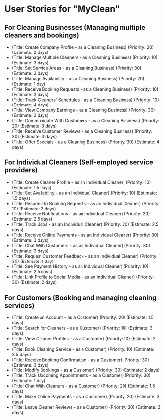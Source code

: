 # User Stories for "MyClean"

## For Cleaning Businesses (Managing multiple cleaners and bookings)
* (Title: Create Company Profile - as a Cleaning Business) (Priority: 20) (Estimate: 2 days)
* (Title: Manage Multiple Cleaners - as a Cleaning Business) (Priority: 10) (Estimate: 3 days)
* (Title: Set Service Areas - as a Cleaning Business) (Priority: 30) (Estimate: 3 days)
* (Title: Manage Availability - as a Cleaning Business) (Priority: 20) (Estimate: 1 day)
* (Title: Receive Booking Requests - as a Cleaning Business) (Priority: 10) (Estimate: 3 days)
* (Title: Track Cleaners' Schedules - as a Cleaning Business) (Priority: 10) (Estimate: 4 days)
* (Title: View Company Earnings - as a Cleaning Business) (Priority: 30) (Estimate: 3 days)
* (Title: Communicate With Customers - as a Cleaning Business) (Priority: 20) (Estimate: 3 days)
* (Title: Receive Customer Reviews - as a Cleaning Business) (Priority: 30) (Estimate: 3 days)
* (Title: Offer Specials - as a Cleaning Business) (Priority: 30) (Estimate: 4 days)

## For Individual Cleaners (Self-employed service providers)
* (Title: Create Cleaner Profile - as an Individual Cleaner) (Priority: 10) (Estimate: 1.5 days)
* (Title: Set Availability - as an Individual Cleaner) (Priority: 10) (Estimate: 1.5 days)
* (Title: Respond to Booking Requests - as an Individual Cleaner) (Priority: 10) (Estimate: 2 days)
* (Title: Receive Notifications - as an Individual Cleaner) (Priority: 20) (Estimate: 2.5 days)
* (Title: Track Jobs - as an Individual Cleaner) (Priority: 20) (Estimate: 2.5 days)
* (Title: Receive Online Payments - as an Individual Cleaner) (Priority: 30) (Estimate: 3 days)
* (Title: Chat With Customers - as an Individual Cleaner) (Priority: 30) (Estimate: 3 days)
* (Title: Request Customer Feedback - as an Individual Cleaner) (Priority: 30) (Estimate: 1 day)
* (Title: See Payment History - as an Individual Cleaner) (Priority: 10) (Estimate: 2.5 days)
* (Title: Link Profile to Social Media - as an Individual Cleaner) (Priority: 30) (Estimate: 2 days)

## For Customers (Booking and managing cleaning services)
* (Title: Create an Account - as a Customer) (Priority: 20) (Estimate: 1.5 days)
* (Title: Search for Cleaners - as a Customer) (Priority: 10) (Estimate: 3 days)
* (Title: View Cleaner Profiles - as a Customer) (Priority: 10) (Estimate: 2 days)
* (Title: Book Cleaning Service - as a Customer) (Priority: 10) (Estimate: 3.5 days)
* (Title: Receive Booking Confirmation - as a Customer) (Priority: 30) (Estimate: 3 days)
* (Title: Modify Bookings - as a Customer) (Priority: 30) (Estimate: 2 days)
* (Title: Track Upcoming Appointments - as a Customer) (Priority: 30) (Estimate: 1 day)
* (Title: Chat With Cleaners - as a Customer) (Priority: 20) (Estimate: 1.5 days)
* (Title: Make Online Payments - as a Customer) (Priority: 20) (Estimate: 3 days)
* (Title: Leave Cleaner Reviews - as a Customer) (Priority: 30) (Estimate: 2 days)